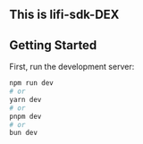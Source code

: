 ## This is lifi-sdk-DEX

## Getting Started

First, run the development server:

```bash
npm run dev
# or
yarn dev
# or
pnpm dev
# or
bun dev
```
